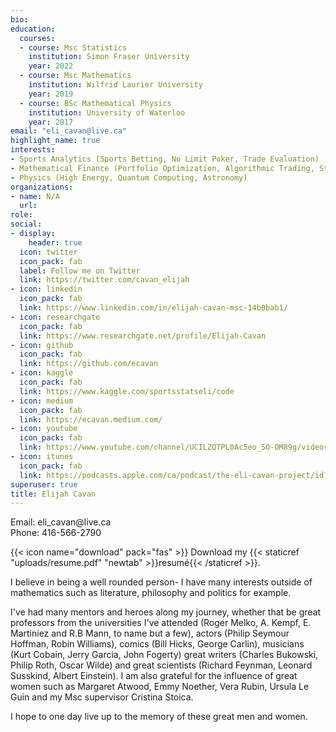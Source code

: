 ```yaml
---
bio: 
education:
  courses:
  - course: Msc Statistics
    institution: Simon Fraser University
    year: 2022
  - course: Msc Mathematics
    institution: Wilfrid Laurier University
    year: 2019
  - course: BSc Mathematical Physics
    institution: University of Waterloo
    year: 2017
email: "eli_cavan@live.ca"
highlight_name: true
interests:
- Sports Analytics (Sports Betting, No Limit Poker, Trade Evaluation)
- Mathematical Finance (Portfolio Optimization, Algorithmic Trading, Stochastic Processes)
- Physics (High Energy, Quantum Computing, Astronomy)
organizations:
- name: N/A
  url: 
role: 
social:
- display:
    header: true
  icon: twitter
  icon_pack: fab
  label: Follow me on Twitter
  link: https://twitter.com/cavan_elijah
- icon: linkedin
  icon_pack: fab
  link: https://www.linkedin.com/in/elijah-cavan-msc-14b0bab1/
- icon: researchgate
  icon_pack: fab
  link: https://www.researchgate.net/profile/Elijah-Cavan
- icon: github
  icon_pack: fab
  link: https://github.com/ecavan
- icon: kaggle
  icon_pack: fab
  link: https://www.kaggle.com/sportsstatseli/code
- icon: medium
  icon_pack: fab
  link: https://ecavan.medium.com/
- icon: youtube
  icon_pack: fab
  link: https://www.youtube.com/channel/UCILZQTPL0Ac5eo_5O-OM89g/videos
- icon: itunes
  icon_pack: fab
  link: https://podcasts.apple.com/ca/podcast/the-eli-cavan-project/id1510865992
superuser: true
title: Elijah Cavan
---
```


Email: eli_cavan\@live.ca                                  
Phone: 416-566-2790


{{< icon name="download" pack="fas" >}} Download my {{< staticref "uploads/resume.pdf" "newtab" >}}resumé{{< /staticref >}}.

I believe in being a well rounded person- I have many interests outside of mathematics such as literature, philosophy and politics for example. 

I've had many mentors and heroes along my journey, whether that be great professors from the universities I've attended (Roger Melko, A. Kempf, E. Martiniez and R.B Mann, to name but a few), actors (Philip Seymour Hoffman, Robin Williams), comics (Bill Hicks, George Carlin), musicians (Kurt Cobain, Jerry Garcia, John Fogerty) great writers (Charles Bukowski, Philip Roth, Oscar Wilde) and great scientists (Richard Feynman, Leonard Susskind, Albert Einstein). I am also grateful for the influence of great women such as Margaret Atwood, Emmy Noether, Vera Rubin, Ursula Le Guin and my Msc supervisor Cristina Stoica.  

I hope to one day live up to the memory of these great men and women. 




